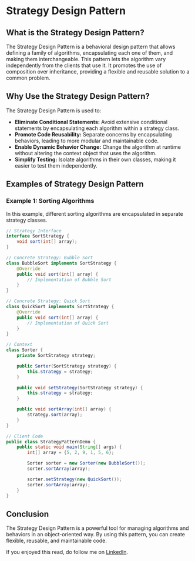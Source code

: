 # Strategy Design Pattern

## What is the Strategy Design Pattern?

The Strategy Design Pattern is a behavioral design pattern that allows defining a family of algorithms, encapsulating each one of them, and making them interchangeable. This pattern lets the algorithm vary independently from the clients that use it. It promotes the use of composition over inheritance, providing a flexible and reusable solution to a common problem.

## Why Use the Strategy Design Pattern?

The Strategy Design Pattern is used to:

- **Eliminate Conditional Statements:** Avoid extensive conditional statements by encapsulating each algorithm within a strategy class.
- **Promote Code Reusability:** Separate concerns by encapsulating behaviors, leading to more modular and maintainable code.
- **Enable Dynamic Behavior Change:** Change the algorithm at runtime without altering the context object that uses the algorithm.
- **Simplify Testing:** Isolate algorithms in their own classes, making it easier to test them independently.

## Examples of Strategy Design Pattern

### Example 1: Sorting Algorithms

In this example, different sorting algorithms are encapsulated in separate strategy classes.

```java
// Strategy Interface
interface SortStrategy {
    void sort(int[] array);
}

// Concrete Strategy: Bubble Sort
class BubbleSort implements SortStrategy {
    @Override
    public void sort(int[] array) {
        // Implementation of Bubble Sort
    }
}

// Concrete Strategy: Quick Sort
class QuickSort implements SortStrategy {
    @Override
    public void sort(int[] array) {
        // Implementation of Quick Sort
    }
}

// Context
class Sorter {
    private SortStrategy strategy;

    public Sorter(SortStrategy strategy) {
        this.strategy = strategy;
    }

    public void setStrategy(SortStrategy strategy) {
        this.strategy = strategy;
    }

    public void sortArray(int[] array) {
        strategy.sort(array);
    }
}

// Client Code
public class StrategyPatternDemo {
    public static void main(String[] args) {
        int[] array = {5, 2, 9, 1, 5, 6};

        Sorter sorter = new Sorter(new BubbleSort());
        sorter.sortArray(array);

        sorter.setStrategy(new QuickSort());
        sorter.sortArray(array);
    }
}
```

## Conclusion

The Strategy Design Pattern is a powerful tool for managing algorithms and behaviors in an object-oriented way. By using this pattern, you can create flexible, reusable, and maintainable code.

If you enjoyed this read, do follow me on [LinkedIn](https://www.linkedin.com/in/ayush-nandi-583231230/).
